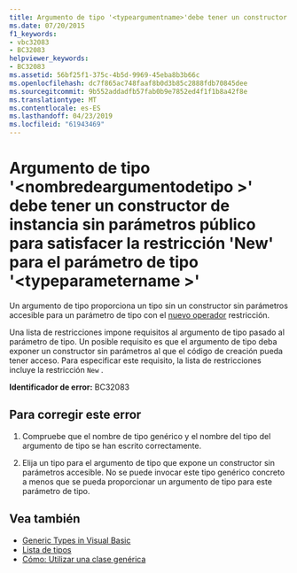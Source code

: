 ```yaml
---
title: Argumento de tipo '<typeargumentname>'debe tener un constructor de instancia sin parámetros público para satisfacer la restricción 'New' para el parámetro de tipo'<typeparametername>'
ms.date: 07/20/2015
f1_keywords:
- vbc32083
- BC32083
helpviewer_keywords:
- BC32083
ms.assetid: 56bf25f1-375c-4b5d-9969-45eba8b3b66c
ms.openlocfilehash: dc7f865ac748faaf8b0d3b85c2888fdb70845dee
ms.sourcegitcommit: 9b552addadfb57fab0b9e7852ed4f1f1b8a42f8e
ms.translationtype: MT
ms.contentlocale: es-ES
ms.lasthandoff: 04/23/2019
ms.locfileid: "61943469"
---
```

# <a name="type-argument-typeargumentname-must-have-a-public-parameterless-instance-constructor-to-satisfy-the-new-constraint-for-type-parameter-typeparametername"></a>Argumento de tipo '\<nombredeargumentodetipo >' debe tener un constructor de instancia sin parámetros público para satisfacer la restricción 'New' para el parámetro de tipo '\<typeparametername >'
Un argumento de tipo proporciona un tipo sin un constructor sin parámetros accesible para un parámetro de tipo con el [nuevo operador](../../visual-basic/language-reference/operators/new-operator.md) restricción.  
  
 Una lista de restricciones impone requisitos al argumento de tipo pasado al parámetro de tipo. Un posible requisito es que el argumento de tipo deba exponer un constructor sin parámetros al que el código de creación pueda tener acceso. Para especificar este requisito, la lista de restricciones incluye la restricción `New` .  
  
 **Identificador de error:** BC32083  
  
## <a name="to-correct-this-error"></a>Para corregir este error  
  
1. Compruebe que el nombre de tipo genérico y el nombre del tipo del argumento de tipo se han escrito correctamente.  
  
2. Elija un tipo para el argumento de tipo que expone un constructor sin parámetros accesible. No se puede invocar este tipo genérico concreto a menos que se pueda proporcionar un argumento de tipo para este parámetro de tipo.  
  
## <a name="see-also"></a>Vea también

- [Generic Types in Visual Basic](../../visual-basic/programming-guide/language-features/data-types/generic-types.md)
- [Lista de tipos](../../visual-basic/language-reference/statements/type-list.md)
- [Cómo: Utilizar una clase genérica](../../visual-basic/programming-guide/language-features/data-types/how-to-use-a-generic-class.md)
